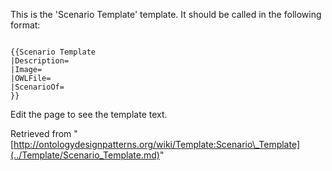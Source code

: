 This is the 'Scenario Template' template.
It should be called in the following format:




```

{{Scenario Template
|Description=
|Image=
|OWLFile=
|ScenarioOf=
}}

```

Edit the page to see the template text.





Retrieved from "[http://ontologydesignpatterns.org/wiki/Template:Scenario\_Template](../Template/Scenario_Template.md)"